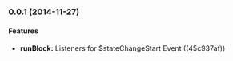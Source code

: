 <a name="0.0.1"></a>
### 0.0.1 (2014-11-27)


#### Features

* **runBlock:** Listeners for $stateChangeStart Event ((45c937af))


